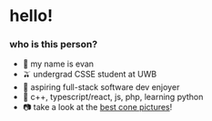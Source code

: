 # hello!
### who is this person?
- 🦦 my name is evan                                                                      
- 🫒 undergrad CSSE student at UWB
- 🥕 aspiring full-stack software dev enjoyer 
- 🍚 c++, typescript/react, js, php, learning python
- 📷 take a look at the [best cone pictures](https://photos.app.goo.gl/FaeCkL8m6gk2nyLD6)!

<!---
jinevang/jinevang is a ✨ special ✨ repository because its `README.md` (this file) appears on your GitHub profile.
You can click the Preview link to take a look at your changes.
--->

